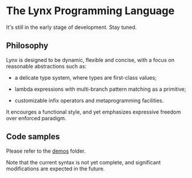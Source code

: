# The Lynx Programming Language

It's still in the early stage of development.
Stay tuned.

## Philosophy

Lynx is designed to be dynamic, flexible and concise, with a focus on reasonable abstractions such as:

-   a delicate type system, where types are first-class values;

-   lambda expressions with multi-branch pattern matching as a primitive;

-   customizable infix operators and metaprogramming facilities.

It encourges a functional style, and yet emphasizes expressive freedom over enforced paradigm.

## Code samples

Please refer to the [demos](demos) folder.

Note that the current syntax is not yet complete,
and significant modifications are expected in the future.
